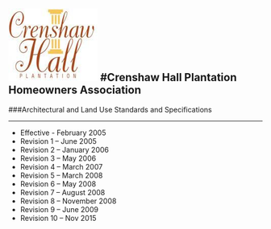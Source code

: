 
![Crenshaw Hall](CH-Logo.png)
#Crenshaw Hall Plantation <br> Homeowners Association
 ---
 ###Architectural and Land Use Standards and Specifications
 
 ---
* Effective - February 2005
* Revision 1 – June 2005
* Revision 2 – January 2006
* Revision 3 – May 2006
* Revision 4 – March 2007
* Revision 5 – March 2008
* Revision 6 – May 2008
* Revision 7 – August 2008
* Revision 8 – November 2008
* Revision 9 – June 2009
* Revision 10 – Nov 2015
